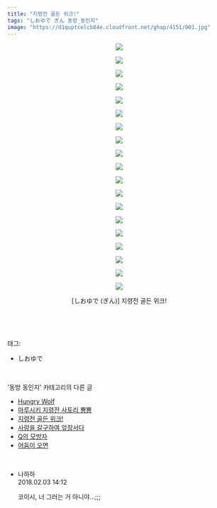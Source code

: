 ```yaml
---
title: "지령전 골든 위크!"
tags: "しおゆで ぎん 동방_동인지"
image: "https://d1quptcelcb84e.cloudfront.net/ghap/4151/001.jpg"
---
```

<div class="article">
<p style="text-align: center; clear: none; float: none;"><img src="{{ site.imgserver8 }}/ghap/4151/001.jpg"/></p>
<p style="text-align: center; clear: none; float: none;"><img src="{{ site.imgserver8 }}/ghap/4151/002.jpg"/></p>
<p style="text-align: center; clear: none; float: none;"><img src="{{ site.imgserver8 }}/ghap/4151/003.jpg"/></p>
<p style="text-align: center; clear: none; float: none;"><img src="{{ site.imgserver8 }}/ghap/4151/004.jpg"/></p>
<p style="text-align: center; clear: none; float: none;"><img src="{{ site.imgserver8 }}/ghap/4151/005.jpg"/></p>
<p style="text-align: center; clear: none; float: none;"><img src="{{ site.imgserver8 }}/ghap/4151/006.jpg"/></p>
<p style="text-align: center; clear: none; float: none;"><img src="{{ site.imgserver8 }}/ghap/4151/007.jpg"/></p>
<p style="text-align: center; clear: none; float: none;"><img src="{{ site.imgserver8 }}/ghap/4151/008.jpg"/></p>
<p style="text-align: center; clear: none; float: none;"><img src="{{ site.imgserver8 }}/ghap/4151/009.jpg"/></p>
<p style="text-align: center; clear: none; float: none;"><img src="{{ site.imgserver8 }}/ghap/4151/010.jpg"/></p>
<p style="text-align: center; clear: none; float: none;"><img src="{{ site.imgserver8 }}/ghap/4151/011.jpg"/></p>
<p style="text-align: center; clear: none; float: none;"><img src="{{ site.imgserver8 }}/ghap/4151/012.jpg"/></p>
<p style="text-align: center; clear: none; float: none;"><img src="{{ site.imgserver8 }}/ghap/4151/013.jpg"/></p>
<p style="text-align: center; clear: none; float: none;"><img src="{{ site.imgserver8 }}/ghap/4151/014.jpg"/></p>
<p style="text-align: center; clear: none; float: none;"><img src="{{ site.imgserver8 }}/ghap/4151/015.jpg"/></p>
<p style="text-align: center; clear: none; float: none;"><img src="{{ site.imgserver8 }}/ghap/4151/016.jpg"/></p>
<p style="text-align: center; clear: none; float: none;"><img src="{{ site.imgserver8 }}/ghap/4151/017.jpg"/></p>
<p style="text-align: center; clear: none; float: none;"><img src="{{ site.imgserver8 }}/ghap/4151/018.jpg"/></p>
<p style="text-align: center; clear: none; float: none;"><img src="{{ site.imgserver8 }}/ghap/4151/019.jpg"/></p>
<p style="text-align: center; clear: none; float: none;"> [しおゆで (ぎん)] 지령전 골든 위크! </p>
<p><br/></p>
</div><br/>
<div class="tagTrail">
<p>태그: </p>
<ul>
<li>しおゆで</li>
</ul>
</div><br/>
<div class="another">
<p>'동방 동인지' 카테고리의 다른 글</p>
<ul>
<li><a href="/ghap_4155">Hungry Wolf</a></li>
<li><a href="/ghap_4153">마루시키 지령전 사토리 뿅뿅</a></li>
<li><a href="/ghap_4151">지령전 골든 위크!</a></li>
<li><a href="/ghap_4150">사랑을 갈구하여 앞장서다</a></li>
<li><a href="/ghap_4147">Q의 모방자</a></li>
<li><a href="/ghap_4146">어둠이 오면</a></li>
</ul>
</div><br/>
<div class="cb_module cb_fluid">
<div class="cb_wrt cb_profile">
<div class="comment">
<ul>
<li class="cb_thumb_off" id="comment15190943">
<div class="cb_comment_area">
<div class="cb_info_area">
<div class="cb_section">
<span class="cb_nick_name">나하하</span>
</div>
<div class="cb_section">
<span class="cb_date">2018.02.03 14:12 </span>
</div>
</div>
<div class="cb_dsc_comment">
<p class="cb_dsc">
											코이시, 너 그러는 거 아니야…;;;
										</p>
</div>
</div></li>
</ul>
</div>
</div><!-- commentList close -->
</div><br/>
